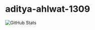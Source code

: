 # aditya-ahlwat-1309
![GitHub Stats](https://github-readme-stats.vercel.app/api?username=aditya-ahlawat-1309&theme=radical)
